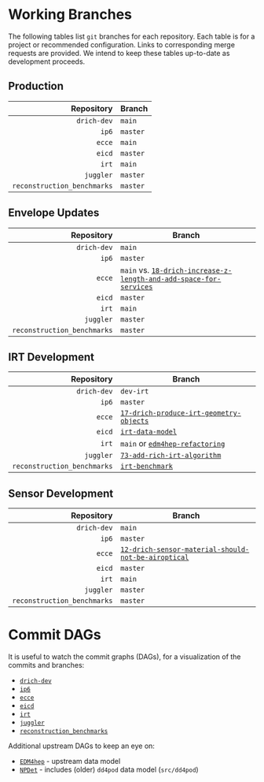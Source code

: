 # Working Branches

The following tables list `git` branches for each repository. Each table is for a 
project or recommended configuration. Links to corresponding merge requests are provided.
We intend to keep these tables up-to-date as development proceeds.

## Production
| Repository                  | Branch   |
| --:                         | ---      |
| `drich-dev`                 | `main`   |
| `ip6`                       | `master` |
| `ecce`                      | `main`   |
| `eicd`                      | `master` |
| `irt`                       | `main`   |
| `juggler`                   | `master` |
| `reconstruction_benchmarks` | `master` |

## Envelope Updates
| Repository                  | Branch                                                                                                                                  |
| --:                         | ---                                                                                                                                     |
| `drich-dev`                 | `main`                                                                                                                                  |
| `ip6`                       | `master`                                                                                                                                |
| `ecce`                      | `main` vs. [`18-drich-increase-z-length-and-add-space-for-services`](https://eicweb.phy.anl.gov/EIC/detectors/ecce/-/merge_requests/33) |
| `eicd`                      | `master`                                                                                                                                |
| `irt`                       | `main`                                                                                                                                  |
| `juggler`                   | `master`                                                                                                                                |
| `reconstruction_benchmarks` | `master`                                                                                                                                |

## IRT Development
| Repository                  | Branch                                                                                                       |
| --:                         | ---                                                                                                          |
| `drich-dev`                 | `dev-irt`                                                                                                    |
| `ip6`                       | `master`                                                                                                     |
| `ecce`                      | [`17-drich-produce-irt-geometry-objects`](https://eicweb.phy.anl.gov/EIC/detectors/ecce/-/merge_requests/31) |
| `eicd`                      | [`irt-data-model`](https://eicweb.phy.anl.gov/EIC/eicd/-/merge_requests/70)                                  |
| `irt`                       | `main` or [`edm4hep-refactoring`](https://eicweb.phy.anl.gov/EIC/irt/-/merge_requests/10)                    |
| `juggler`                   | [`73-add-rich-irt-algorithm`](https://eicweb.phy.anl.gov/EIC/juggler/-/merge_requests/377)                   |
| `reconstruction_benchmarks` | [`irt-benchmark`](https://eicweb.phy.anl.gov/EIC/benchmarks/reconstruction_benchmarks/-/merge_requests/222)  |

## Sensor Development
| Repository                  | Branch                                                                                                                   |
| --:                         | ---                                                                                                                      |
| `drich-dev`                 | `main`                                                                                                                   |
| `ip6`                       | `master`                                                                                                                 |
| `ecce`                      | [`12-drich-sensor-material-should-not-be-airoptical`](https://eicweb.phy.anl.gov/EIC/detectors/ecce/-/merge_requests/28) |
| `eicd`                      | `master`                                                                                                                 |
| `irt`                       | `main`                                                                                                                   |
| `juggler`                   | `master`                                                                                                                 |
| `reconstruction_benchmarks` | `master`                                                                                                                 |


# Commit DAGs
It is useful to watch the commit graphs (DAGs), for a visualization of the commits and branches:
- [`drich-dev`](https://github.com/c-dilks/drich-dev/network)
- [`ip6`](https://eicweb.phy.anl.gov/EIC/detectors/ip6/-/network/master)
- [`ecce`](https://eicweb.phy.anl.gov/EIC/detectors/ecce/-/network/main)
- [`eicd`](https://eicweb.phy.anl.gov/EIC/eicd/-/network/master)
- [`irt`](https://eicweb.phy.anl.gov/EIC/irt/-/network/main)
- [`juggler`](https://eicweb.phy.anl.gov/EIC/juggler/-/network/master)
- [`reconstruction_benchmarks`](https://eicweb.phy.anl.gov/EIC/benchmarks/reconstruction_benchmarks/-/network/master)

Additional upstream DAGs to keep an eye on:
- [`EDM4hep`](https://github.com/key4hep/EDM4hep/network) - upstream data model
- [`NPDet`](https://eicweb.phy.anl.gov/EIC/NPDet/-/network/master) - includes (older) `dd4pod` data model (`src/dd4pod`)
